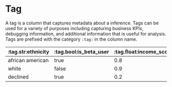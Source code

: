 # Tag

A tag is a column that captures metadata about a inference. Tags can be used for a variety of purposes including capturing business KPIs, debugging information, and additional information that is useful for analysis. Tags are prefixed with the category `:tag:` in the column name.

<table>
 <thead>
    <tr>
     <th>:tag.str:ethnicity</th>
     <th>:tag.bool:is_beta_user</th>
     <th>:tag.float:income_score</th>
    </tr>
 </thead>
 <tbody>
 <tr>
    <td>african american</td>
    <td>true</td>
    <td>0.8</td>
 </tr>
<tr>
    <td>white</td>
    <td>false</td>
    <td>0.9</td>
 </tr>
 <tr>
    <td>declined</td>
    <td>true</td>
    <td>0.2</td>
 </tr>
 </tbody>
</table>
